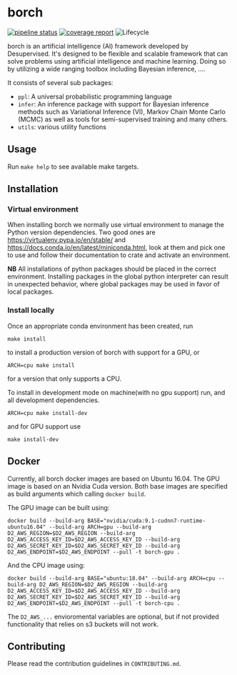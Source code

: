 borch
=====

[![pipeline status](https://gitlab.com/desupervised/borch/badges/master/pipeline.svg)](https://gitlab.com/desupervised/borch/-/commits/master)
[![coverage report](https://gitlab.com/desupervised/borch/badges/master/coverage.svg)](https://gitlab.com/desupervised/borch/-/commits/master)
![Lifecycle](https://img.shields.io/badge/lifecycle-maturing-blue.svg)

borch is an artificial intelligence (AI) framework developed by Desupervised.
It's designed to be flexible and scalable framework that can solve problems
using artificial intelligence and machine learning. Doing so by utilizing a
wide ranging toolbox including Bayesian inference, ....

It consists of several sub packages:

- `ppl`: A universal probabilistic programming language
- `infer`: An inference package with support for Bayesian inference methods such
           as Variational Inference (VI), Markov Chain Monte Carlo (MCMC) as well
           as tools for semi-supervised training and many others.
- `utils`: various utility functions



Usage
-----

Run `make help` to see available make targets.



Installation
------------

### Virtual environment

When installing borch we normally use virtual environment to manage the Python version dependencies.
Two good ones are https://virtualenv.pypa.io/en/stable/ and https://docs.conda.io/en/latest/miniconda.html, 
look at them and pick one to use and follow their documentation to crate and activate an environment.

**NB** All installations of python packages should be placed in the correct
environment. Installing packages in the global python interpreter can
result in unexpected behavior, where global packages may be used in favor of
local packages.


### Install locally

Once an appropriate conda environment has been created, run
```
make install
```
to install a production version of borch with support for a GPU, or
```
ARCH=cpu make install
```
for a version that only supports a CPU.

To install in development mode on machine(with no gpu support) run, and all development dependencies.
```
ARCH=cpu make install-dev
```
and for GPU support use
```
make install-dev
```



Docker
------

Currently, all borch docker images are based on Ubuntu 16.04. The GPU image is
based on an Nvidia Cuda version. Both base images are specified as build
arguments which calling `docker build`.

The GPU image can be built using:
```
docker build --build-arg BASE="nvidia/cuda:9.1-cudnn7-runtime-ubuntu16.04" --build-arg ARCH=gpu --build-arg D2_AWS_REGION=$D2_AWS_REGION --build-arg D2_AWS_ACCESS_KEY_ID=$D2_AWS_ACCESS_KEY_ID --build-arg D2_AWS_SECRET_KEY_ID=$D2_AWS_SECRET_KEY_ID --build-arg D2_AWS_ENDPOINT=$D2_AWS_ENDPOINT --pull -t borch-gpu . 
```

And the CPU image using:
```
docker build --build-arg BASE="ubuntu:18.04" --build-arg ARCH=cpu --build-arg D2_AWS_REGION=$D2_AWS_REGION --build-arg D2_AWS_ACCESS_KEY_ID=$D2_AWS_ACCESS_KEY_ID --build-arg D2_AWS_SECRET_KEY_ID=$D2_AWS_SECRET_KEY_ID --build-arg D2_AWS_ENDPOINT=$D2_AWS_ENDPOINT --pull -t borch-cpu .
```

The `D2_AWS_...` envioromental variables are optional, but if not provided functionality that relies on s3 buckets will not work.


Contributing
------------

Please read the contribution guidelines in `CONTRIBUTING.md`.


